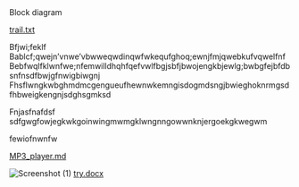 ##
Block diagram












[trail.txt](https://github.com/MonishKumar-V/Sampple/files/8099853/trail.txt)






Bfjwi;feklf
      		Bablcf;qwejn’vnwe’vbwweqwdinqwfwkequfghoq;ewnjfmjqwebkufvqwelfnf
Bebfwqlfklwnfwe;nfemwilldhqhfqefvwlfbgjsbfjbwojengkbjewlg;bwbgfejbfdbsnfnsdfbwjgfnwigbiwgnj
Fhsflwngkwbghmdmcgengueufhewnwkemngisdogmdsngjbwieghoknrmgsdfhbweigkengnjsdghsgmksd

Fnjasfnafdsf
		sdfgwgfowjegkwkgoinwingmwmgklwngnngowwnknjergoekgkwegwm

fewiofnwnfw	























































[MP3_player.md](https://github.com/MonishKumar-V/Sampple/files/8102760/MP3_player.md)


































![Screenshot (1)](https://user-images.githubusercontent.com/75168665/154745754-dbb30953-f68e-472f-ace3-cf40d839ffd8.png)
[try.docx](https://github.com/MonishKumar-V/Sampple/files/8099709/try.docx)

